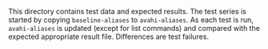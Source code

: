 This directory contains test data and expected results. The test series is
started by copying `baseline-aliases` to `avahi-aliases`. As each test is
run, `avahi-aliases` is updated (except for list commands) and compared with
the expected appropriate result file. Differences are test failures.
